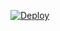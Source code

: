 [![Deploy](https://www.herokucdn.com/deploy/button.svg)](https://heroku.com/deploy?template=https://github.com/el7cosmos/drupal-heroku)
